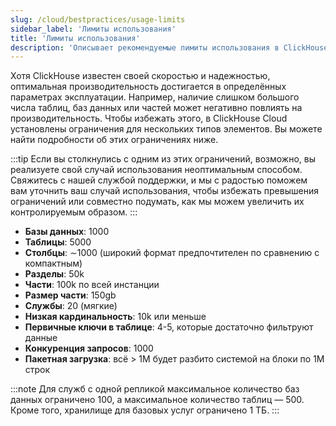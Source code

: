 ```yaml
---
slug: /cloud/bestpractices/usage-limits
sidebar_label: 'Лимиты использования'
title: 'Лимиты использования'
description: 'Описывает рекомендуемые лимиты использования в ClickHouse Cloud'
---
```


Хотя ClickHouse известен своей скоростью и надежностью, оптимальная производительность достигается в определённых параметрах эксплуатации. Например, наличие слишком большого числа таблиц, баз данных или частей может негативно повлиять на производительность. Чтобы избежать этого, в ClickHouse Cloud установлены ограничения для нескольких типов элементов. Вы можете найти подробности об этих ограничениях ниже.

:::tip
Если вы столкнулись с одним из этих ограничений, возможно, вы реализуете свой случай использования неоптимальным способом. Свяжитесь с нашей службой поддержки, и мы с радостью поможем вам уточнить ваш случай использования, чтобы избежать превышения ограничений или совместно подумать, как мы можем увеличить их контролируемым образом. 
:::

- **Базы данных**: 1000
- **Таблицы**: 5000
- **Столбцы**: ∼1000 (широкий формат предпочтителен по сравнению с компактным)
- **Разделы**: 50k
- **Части**: 100k по всей инстанции
- **Размер части**: 150gb
- **Службы**: 20 (мягкие)
- **Низкая кардинальность**: 10k или меньше
- **Первичные ключи в таблице**: 4-5, которые достаточно фильтруют данные
- **Конкуренция запросов**: 1000
- **Пакетная загрузка**: всё > 1M будет разбито системой на блоки по 1M строк

:::note
Для служб с одной репликой максимальное количество баз данных ограничено 100, а максимальное количество таблиц — 500. Кроме того, хранилище для базовых услуг ограничено 1 ТБ.
:::

